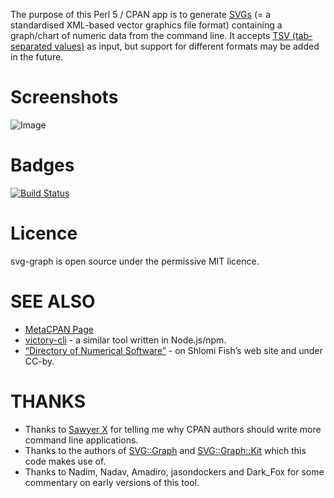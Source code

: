 The purpose of this Perl 5 / CPAN app is to generate
[SVGs](https://en.wikipedia.org/wiki/Scalable_Vector_Graphics) (=
a standardised XML-based vector graphics file format) containing a
graph/chart of numeric data from the command line. It accepts
[TSV (tab-separated values)](https://en.wikipedia.org/wiki/Tab-separated_values)
as input, but support for different formats may be added in the future.

# Screenshots

![Image](<http://www.shlomifish.org/Files/files/images/gwenview-fc-solve-svg-graph.png>)

# Badges

[![Build Status](https://travis-ci.org/shlomif/perl-App-SVG-Graph.svg?branch=master)](https://travis-ci.org/shlomif/perl-App-SVG-Graph)

# Licence

svg-graph is open source under the permissive MIT licence.

# SEE ALSO

- [MetaCPAN Page](https://metacpan.org/release/App-SVG-Graph)
- [victory-cli](https://github.com/FormidableLabs/victory-cli) - a similar tool
written in Node.js/npm.
- [“Directory of Numerical Software”](http://www.shlomifish.org/open-source/resources/numerical-software/) - on Shlomi Fish’s web site and under CC-by.

# THANKS

- Thanks to [Sawyer X](http://blogs.perl.org/users/sawyer_x/) for telling me
why CPAN authors should write more command line applications.
- Thanks to the authors of [SVG::Graph](https://metacpan.org/release/SVG-Graph)
and [SVG::Graph::Kit](https://metacpan.org/release/SVG-Graph-Kit) which this
code makes use of.
- Thanks to Nadim, Nadav, Amadiro, jasondockers and Dark_Fox for some
commentary on early versions of this tool.

